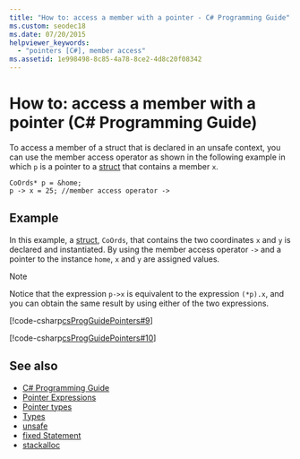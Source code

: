 ```yaml
---
title: "How to: access a member with a pointer - C# Programming Guide"
ms.custom: seodec18
ms.date: 07/20/2015
helpviewer_keywords: 
  - "pointers [C#], member access"
ms.assetid: 1e998498-8c85-4a78-8ce2-4d8c20f08342
---
```

# How to: access a member with a pointer (C# Programming Guide)
To access a member of a struct that is declared in an unsafe context, you can use the member access operator as shown in the following example in which `p` is a pointer to a [struct](../../../csharp/language-reference/keywords/struct.md) that contains a member `x`.  
  
```  
CoOrds* p = &home;  
p -> x = 25; //member access operator ->  
```  
  
## Example  
 In this example, a [struct](../../../csharp/language-reference/keywords/struct.md), `CoOrds`, that contains the two coordinates `x` and `y` is declared and instantiated. By using the member access operator `->` and a pointer to the instance `home`, `x` and `y` are assigned values.  
  
> [!NOTE]
>  Notice that the expression `p->x` is equivalent to the expression `(*p).x`, and you can obtain the same result by using either of the two expressions.  
  
 [!code-csharp[csProgGuidePointers#9](~/samples/snippets/csharp/VS_Snippets_VBCSharp/csProgGuidePointers/CS/Pointers2.cs#9)]  
  
 [!code-csharp[csProgGuidePointers#10](~/samples/snippets/csharp/VS_Snippets_VBCSharp/csProgGuidePointers/CS/Pointers.cs#10)]  
  
## See also

- [C# Programming Guide](../../../csharp/programming-guide/index.md)
- [Pointer Expressions](../../../csharp/programming-guide/unsafe-code-pointers/pointer-expressions.md)
- [Pointer types](../../../csharp/programming-guide/unsafe-code-pointers/pointer-types.md)
- [Types](../../../csharp/language-reference/keywords/types.md)
- [unsafe](../../../csharp/language-reference/keywords/unsafe.md)
- [fixed Statement](../../../csharp/language-reference/keywords/fixed-statement.md)
- [stackalloc](../../../csharp/language-reference/keywords/stackalloc.md)
